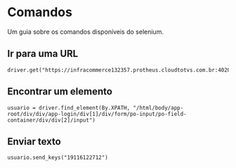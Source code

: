 # Comandos
Um guia sobre os comandos disponíveis do selenium.

## Ir para uma URL

    driver.get("https://infracommerce132357.protheus.cloudtotvs.com.br:4020/meurh01/#/login")

## Encontrar um elemento

    usuario = driver.find_element(By.XPATH, "/html/body/app-root/div/div/app-login/div[1]/div/form/po-input/po-field-container/div/div[2]/input")

## Enviar texto

    usuario.send_keys("19116122712")